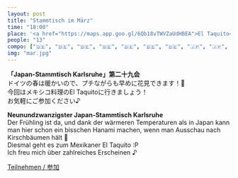 ```yaml
---
layout: post
title: "Stammtisch im März"
time: "18:00"
place: '<a href="https://maps.app.goo.gl/6Qb18vTWVZaUdHBEA">El Taquito</a>'
people: "13"
compo: ["🇩🇪", "🇩🇪", "🇩🇪", "🇩🇪", "🇩🇪", "🇩🇪", "🇩🇪", "🇯🇵", "🇯🇵", "🇯🇵", "🇯🇵", "🇯🇵", "🇯🇵"]
img: "mar.jpg"
---
```



**「Japan-Stammtisch Karlsruhe」第二十九会**  
ドイツの春は暖かいので、プチながらも早めに花見できます！🌸  
今回はメキシコ料理のEl Taquitoに行きましょう！  
お気軽にご参加ください♪  


**Neunundzwanzigster Japan-Stammtisch Karlsruhe**  
Der Frühling ist da, und dank der wärmeren Temperaturen als in Japan kann man hier schon ein bisschen Hanami machen, wenn man Ausschau nach Kirschbäumen hält 🌸  
Diesmal geht es zum Mexikaner El Taquito :P  
Ich freu mich über zahlreiches Erscheinen ♪  

[Teilnehmen / 参加](https://nuudel.digitalcourage.de/DwJK4z3B53HApyeB)
